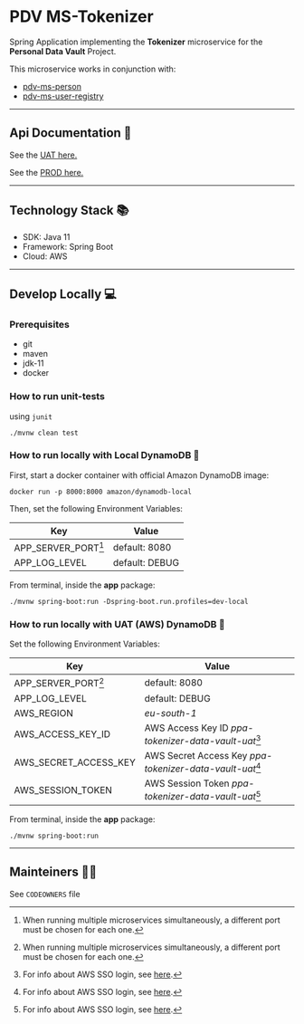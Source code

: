 # PDV MS-Tokenizer

Spring Application implementing the **Tokenizer** microservice for the **Personal Data Vault** Project.

This microservice works in conjunction with:

- [pdv-ms-person](https://github.com/pagopa/pdv-ms-person)
- [pdv-ms-user-registry](https://github.com/pagopa/pdv-ms-user-registry)

---

## Api Documentation 📖

See the [UAT here.](https://api.uat.tokenizer.pdv.pagopa.it/docs/tokenizeruapis/openapi.json)

See the [PROD here.](https://api.tokenizer.pdv.pagopa.it/docs/tokenizerpapis/openapi.json)


---

## Technology Stack 📚

- SDK: Java 11
- Framework: Spring Boot
- Cloud: AWS

---

## Develop Locally 💻

### Prerequisites

- git
- maven
- jdk-11
- docker

### How to run unit-tests

using `junit`

```
./mvnw clean test
```

### How to run locally with Local DynamoDB 🚀

First, start a docker container with official Amazon DynamoDB image:

```
docker run -p 8000:8000 amazon/dynamodb-local
```

Then, set the following Environment Variables:

| **Key**                    | **Value**      |
|----------------------------|----------------|
| APP_SERVER_PORT[^app_port] | default: 8080  |
| APP_LOG_LEVEL              | default: DEBUG |

[^app_port]: When running multiple microservices simultaneously, a different port must be chosen for each one.

From terminal, inside the **app** package:
```
./mvnw spring-boot:run -Dspring-boot.run.profiles=dev-local
```

### How to run locally with UAT (AWS) DynamoDB 🚀

Set the following Environment Variables:

| **Key**                    | **Value**                                                      |
|----------------------------|----------------------------------------------------------------|
| APP_SERVER_PORT[^app_port] | default: 8080                                                  |
| APP_LOG_LEVEL              | default: DEBUG                                                 |
| AWS_REGION                 | *eu-south-1*                                                   |
| AWS_ACCESS_KEY_ID          | AWS Access Key ID *ppa-tokenizer-data-vault-uat*[^aws_sso]     |
| AWS_SECRET_ACCESS_KEY      | AWS Secret Access Key *ppa-tokenizer-data-vault-uat*[^aws_sso] |
| AWS_SESSION_TOKEN          | AWS Session Token *ppa-tokenizer-data-vault-uat*[^aws_sso]     |

[^aws_sso]: For info about AWS SSO login, see [here](https://pagopa.atlassian.net/wiki/spaces/DEVOPS/pages/466846955/AWS+-+Users+groups+and+roles#Users-and-groups---DevOps-team).

From terminal, inside the **app** package:
```
./mvnw spring-boot:run
```

---

## Mainteiners 👷🏼

See `CODEOWNERS` file
